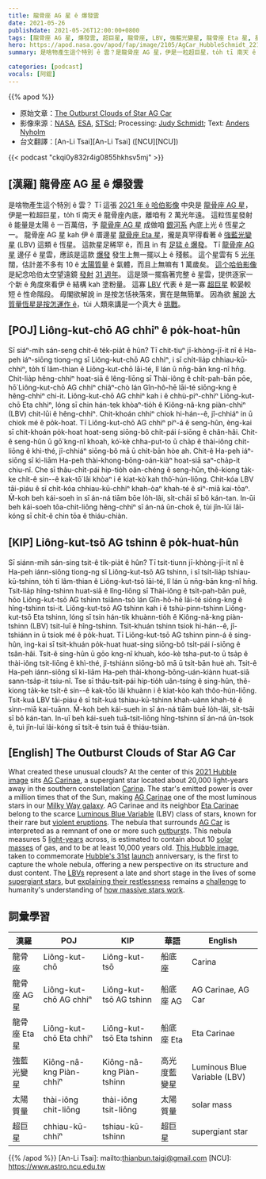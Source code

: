 ```yaml
---
title: 龍骨座 AG 星 ê 爆發雲
date: 2021-05-26
publishdate: 2021-05-26T12:00:00+0800
tags: [龍骨座 AG 星, 爆發雲, 超巨星, 龍骨座, LBV, 強藍光變星, 龍骨座 Eta 星, 星雲, ]
hero: https://apod.nasa.gov/apod/fap/image/2105/AgCar_HubbleSchmidt_2212.jpg
summary: 是啥物產生這个特別 ê 雲？是龍骨座 AG 星，伊是一粒超巨星，to̍h tī 南天 ê 龍骨座內底，離咱有 2 萬光年遠。

categories: [podcast]
vocals: [阿錕]
---
```


{{% apod %}}

- 原始文章：[The Outburst Clouds of Star AG Car](https://apod.nasa.gov/apod/ap210526.html)
- 影像來源：[NASA](https://www.nasa.gov/), [ESA](http://www.esa.int/), [STScI](https://www.stsci.edu/); Processing: [Judy Schmidt](https://geckzilla.com/); Text: [Anders Nyholm](https://iau.org/administration/membership/individual/19512/)
- 台文翻譯：[An-Li Tsai][An-Li Tsai] ([NCU][NCU])

{{< podcast "ckqi0y832r4ig0855hkhsv5mj" >}}

## [漢羅] 龍骨座 AG 星 ê 爆發雲

是啥物產生這个特別 ê 雲？
Tī 這張 [2021 年 ê 哈伯影像][2021 Hubble image] 中央是 [龍骨座 AG 星][AG Carinae 1]，伊是一粒超巨星，to̍h tī 南天 ê 龍骨座內底，離咱有 2 萬光年遠。
這粒恆星發射 ê 能量是太陽 ê 一百萬倍，予 [龍骨座 AG 星][AG Carinae 2] 成做咱 [銀河系][Milky Way galaxy] 內底上光 ê 恆星之一。
龍骨座 AG 星 kah 伊 ê 厝邊星 [龍骨座 Eta 星][Eta Carinae]，攏是真罕得看著 ê [強藍光變星][Luminous Blue Variable] (LBV) 這類 ê 恆星。
這款星足稀罕 ê，而且 in 有 [足猛 ê 爆發][violent eruptions]。
Tī [龍骨座 AG 星][AG Car] 邊仔 ê 星雲，應該是這款 [爆發][outburst] 發生上無一擺以上 ê 殘骸。
這个星雲有 5 [光年][light-years] 闊，估計差不多有 10 ê [太陽質量][solar masses] ê 氣體，而且上無嘛有 1 萬歲矣。
[這个哈伯影像][This Hubble image] 是紀念哈伯太空望遠鏡 [發射][launch] [31 週年][Hubble's 31st]。
這是頭一擺翕著完整 ê 星雲，提供逐家一个新 ê 角度來看伊 ê 結構 kah 塗粉量。
這寡 [LBV][LBVs] 代表 ê 是一寡 [超巨星][supergiant stars] 較晏較短 ê 性命階段。
毋閣欲解說 in 是按怎恬袂落來，實在是無簡單。
因為欲 [解說][explaining their restlessness] [大質量恆星是按怎運作 ê][how massive stars work]，tùi 人類來講是一个真大 ê [挑戰][challenge]。


## [POJ] Liông-kut-chō AG chhiⁿ ê po̍k-hoat-hûn

Sī siáⁿ-mih sán-seng chit-ê te̍k-pia̍t ê hûn?
Tī chit-tiuⁿ jī-khòng-jī-it nî ê Ha-peh iáⁿ-siōng tiong-ng sī Liông-kut-chō AG chhiⁿ, i sī chi̍t-lia̍p chhiau-kū-chhiⁿ, to̍h tī lâm-thian ê Liông-kut-chō lāi-té, lî lán ū nn̄g-bān kng-nî hn̄g.
Chit-lia̍p hêng-chhiⁿ hoat-siā ê lêng-liōng sī Thài-iông ê chi̍t-pah-bān pōe, hō͘ Liông-kut-chō AG chhiⁿ chiâⁿ-chò lán Gîn-hô-hē lāi-té siōng-kng ê hêng-chhiⁿ chi-it.
Liông-kut-chō AG chhiⁿ kah i ê chhù-piⁿ-chhiⁿ Liông-kut-chō Eta chhiⁿ, lóng sī chin hán-tek khòaⁿ-tio̍h ê Kiông-nâ-kng piàn-chhiⁿ (LBV) chit-lūi ê hêng-chhiⁿ.
Chit-khoán chhiⁿ chiok hi-hán--ê, jî-chhiáⁿ in ū chiok mé ê po̍k-hoat.
Tī Liông-kut-chō AG chhiⁿ piⁿ-á ê seng-hûn, èng-kai sī chit-khoán po̍k-hoat hoat-seng siōng-bô chi̍t-pái í-siōng ê chân-hâi.
Chit-ê seng-hûn ū gō͘ kng-nî khoah, kó͘-kè chha-put-to ū cha̍p ê thài-iông chit-liōng ê khì-thé, jî-chhiáⁿ siōng-bô mā ū chi̍t-bān hòe ah.
Chit-ê Ha-peh iáⁿ-siōng sī kì-liām Ha-peh thài-khong-bōng-oán-kiàⁿ hoat-siā saⁿ-cha̍p-it chiu-nî.
Che sī thâu-chi̍t-pái hip-tio̍h oân-chéng ê seng-hûn, thê-kiong ta̍k-ke chi̍t-ê sin--ê kak-tō͘ lâi khòaⁿ i ê kiat-kò͘ kah thô͘-hún-liōng.
Chit-kóa LBV tāi-piáu ê sī chi̍t-kóa chhiau-kū-chhiⁿ khah-òaⁿ khah-té ê sìⁿ-miā kai-tōaⁿ.
M̄-koh beh kái-soeh in sī án-ná tiām bōe lo̍h-lâi, si̍t-chāi sī bô kán-tan.
In-ūi beh kái-soeh tōa-chit-liōng hêng-chhiⁿ sī án-ná ūn-chok ê, tùi jîn-lūi lâi-kóng sī chi̍t-ê chin tōa ê thiáu-chiàn.



## [KIP] Liông-kut-tsō AG tshinn ê po̍k-huat-hûn

Sī siánn-mih sán-sing tsit-ê ti̍k-pia̍t ê hûn?
Tī tsit-tiunn jī-khòng-jī-it nî ê Ha-peh iánn-siōng tiong-ng sī Liông-kut-tsō AG tshinn, i sī tsi̍t-lia̍p tshiau-kū-tshinn, to̍h tī lâm-thian ê Liông-kut-tsō lāi-té, lî lán ū nn̄g-bān kng-nî hn̄g.
Tsit-lia̍p hîng-tshinn huat-siā ê lîng-liōng sī Thài-iông ê tsi̍t-pah-bān puē, hōo Liông-kut-tsō AG tshinn tsiânn-tsò lán Gîn-hô-hē lāi-té siōng-kng ê hîng-tshinn tsi-it.
Liông-kut-tsō AG tshinn kah i ê tshù-pinn-tshinn Liông-kut-tsō Eta tshinn, lóng sī tsin hán-tik khuànn-tio̍h ê Kiông-nâ-kng piàn-tshinn (LBV) tsit-luī ê hîng-tshinn.
Tsit-khuán tshinn tsiok hi-hán--ê, jî-tshiánn in ū tsiok mé ê po̍k-huat.
Tī Liông-kut-tsō AG tshinn pinn-á ê sing-hûn, ìng-kai sī tsit-khuán po̍k-huat huat-sing siōng-bô tsi̍t-pái í-siōng ê tsân-hâi.
Tsit-ê sing-hûn ū gōo kng-nî khuah, kóo-kè tsha-put-to ū tsa̍p ê thài-iông tsit-liōng ê khì-thé, jî-tshiánn siōng-bô mā ū tsi̍t-bān huè ah.
Tsit-ê Ha-peh iánn-siōng sī kì-liām Ha-peh thài-khong-bōng-uán-kiànn huat-siā sann-tsa̍p-it tsiu-nî.
Tse sī thâu-tsi̍t-pái hip-tio̍h uân-tsíng ê sing-hûn, thê-kiong ta̍k-ke tsi̍t-ê sin--ê kak-tōo lâi khuànn i ê kiat-kòo kah thôo-hún-liōng.
Tsit-kuá LBV tāi-piáu ê sī tsi̍t-kuá tshiau-kū-tshinn khah-uànn khah-té ê sìnn-miā kai-tuānn.
M̄-koh beh kái-sueh in sī án-ná tiām buē lo̍h-lâi, si̍t-tsāi sī bô kán-tan.
In-uī beh kái-sueh tuā-tsit-liōng hîng-tshinn sī án-ná ūn-tsok ê, tuì jîn-luī lâi-kóng sī tsi̍t-ê tsin tuā ê thiáu-tsiàn.



## [English] The Outburst Clouds of Star AG Car

What created these unusual clouds? At the center of this [2021 Hubble image][2021 Hubble image] sits [AG Carinae][AG Carinae 1], a supergiant star located about 20,000 light-years away in the southern constellation [Carina][Carina].
The star's emitted power is over a million times that of the Sun, making [AG Carinae][AG Carinae 2] one of the most luminous stars in our [Milky Way galaxy][Milky Way galaxy].
AG Carinae and its neighbor [Eta Carinae][Eta Carinae] belong to the scarce [Luminous Blue Variable][Luminous Blue Variable] (LBV) class of stars, known for their rare but [violent eruptions][violent eruptions].
The nebula that surrounds [AG Car][AG Car] is interpreted as a remnant of one or more such [outburst][outburst]s.
This nebula measures 5 [light-years][light-years] across, is estimated to contain about 10 [solar masses][solar masses] of gas, and to be at least 10,000 years old.
[This Hubble image][This Hubble image], taken to commemorate [Hubble's 31st][Hubble's 31st] [launch][launch] anniversary, is the first to capture the whole nebula, offering a new perspective on its structure and dust content.
The [LBVs][LBVs] represent a late and short stage in the lives of some [supergiant stars][supergiant stars], but [explaining their restlessness][explaining their restlessness] remains a [challenge][challenge] to humanity's understanding of [how massive stars work][how massive stars work].

## 詞彙學習

|漢羅|POJ|KIP|華語|English|
|-|-|-|-|-|
|龍骨座|Liông-kut-chō|Liông-kut-tsō|船底座|Carina|
|龍骨座 AG 星|Liông-kut-chō AG chhiⁿ|Liông-kut-tsō AG tshinn|船底座 AG|AG Carinae, AG Car|
|龍骨座 Eta 星|Liông-kut-chō Eta chhiⁿ|Liông-kut-tsō Eta tshinn|船底座 Eta|Eta Carinae|
|強藍光變星|Kiông-nâ-kng Piàn-chhiⁿ|Kiông-nâ-kng Piàn-tshinn|高光度藍變星|Luminous Blue Variable (LBV)|
|太陽質量|thài-iông chit-liōng|thài-iông tsit-liōng|太陽質量|solar mass|
|超巨星|chhiau-kū-chhiⁿ|tshiau-kū-tshinn|超巨星|supergiant star|

{{% /apod %}}
[An-Li Tsai]: mailto:thianbun.taigi@gmail.com
[NCU]: https://www.astro.ncu.edu.tw

[copyright]: https://apod.nasa.gov/apod/fap/lib/about_apod.html#srapply

[2021 Hubble image]:https://hubblesite.org/contents/news-releases/2021/news-2021-017
[AG Carinae 1]:https://en.wikipedia.org/wiki/AG_Carinae
[Carina]:http://stars.astro.illinois.edu/sow/car-p.html
[AG Carinae 2]:https://esahubble.org/images/potw1439a/
[Milky Way galaxy]:http://www.atlasoftheuniverse.com/galaxy.html
[Eta Carinae]:https://apod.nasa.gov/apod/ap190220.html
[Luminous Blue Variable]:https://en.wikipedia.org/wiki/Luminous_blue_variable
[violent eruptions]:http://etacar.umn.edu/etainfo/history/
[AG Car]:https://stsci-opo.org/STScI-01F3TM6S205C081QEV3EEPVRAA.mp4
[outburst]:https://apod.nasa.gov/apod/ap200311.html
[light-years]:https://spaceplace.nasa.gov/light-year/en/
[solar masses]:https://solarsystem.nasa.gov/solar-system/sun/overview/
[This Hubble image]:https://www.flickr.com/photos/geckzilla/51154318699/
[Hubble's 31st]:https://esahubble.org/projects/Hubble31/
[launch]:https://youtu.be/MbwMM7y7qMw
[LBVs]:https://arxiv.org/abs/2009.03144
[supergiant stars]:https://en.wikipedia.org/wiki/Supergiant_star
[explaining their restlessness]:https://www.news.ucsb.edu/2018/019169/notorious-lumnious-blue-variable-stars
[challenge]:https://image.shutterstock.com/image-photo/grey-mongrel-cat-lies-next-260nw-1722677581.jpg
[how massive stars work]:https://en.wikipedia.org/wiki/Stellar_evolution#Massive_stars
